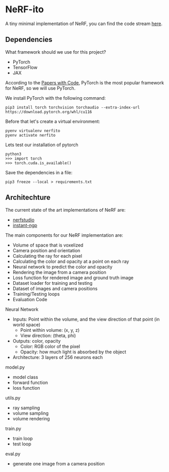 # NeRF-ito

A tiny minimal implementation of NeRF, you can find the code stream [here](https://youtu.be/fbpNR-qnOrI).


## Dependencies

What framework should we use for this project?

- PyTorch
- TensorFlow
- JAX

According to the [Papers with Code](https://paperswithcode.com/trends), PyTorch is the most popular framework for NeRF, so we will use PyTorch.

We install PyTorch with the following command:

```
pip3 install torch torchvision torchaudio --extra-index-url https://download.pytorch.org/whl/cu116
```

Before that let's create a virtual environment:

```
pyenv virtualenv nerfito
pyenv activate nerfito
```

Lets test our installation of pytorch

```
python3
>>> import torch
>>> torch.cuda.is_available()
```

Save the dependencies in a file:

```
pip3 freeze --local > requirements.txt
```

## Architechture

The current state of the art implementations of NeRF are:
- [nerfstudio](https://github.com/nerfstudio-project/nerfstudio)
- [instant-ngp](https://github.com/NVlabs/instant-ngp)

The main components for our NeRF implementation are:

- Volume of space that is voxelized
- Camera position and orientation
- Calculating the ray for each pixel
- Calculating the color and opacity at a point on each ray
- Neural network to predict the color and opacity
- Rendering the image from a camera position
- Loss function for rendered image and ground truth image
- Dataset loader for training and testing
- Dataset of images and camera positions
- Training/Testing loops
- Evaluation Code

Neural Network
- Inputs: Point within the volume, and the view direction of that point (in world space)
    - Point within volume: (x, y, z)
    - View direction: (theta, phi)
- Outputs: color, opacity
    - Color: RGB color of the pixel
    - Opacity: how much light is absorbed by the object 
- Architecture: 3 layers of 256 neurons each


model.py
- model class
- forward function
- loss function

utils.py
- ray sampling
- volume sampling
- volume rendering

train.py
- train loop
- test loop

eval.py
- generate one image from a camera position